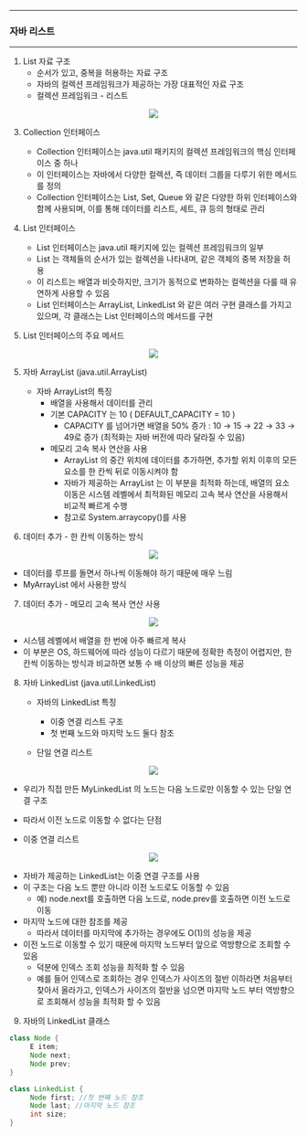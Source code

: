 -----
### 자바 리스트
-----
1. List 자료 구조
   - 순서가 있고, 중복을 허용하는 자료 구조
   - 자바의 컬렉션 프레임워크가 제공하는 가장 대표적인 자료 구조
   - 컬렉션 프레임워크 - 리스트
<div align="center">
<img src="https://github.com/user-attachments/assets/cf1d2426-9f32-40c2-beb0-036cf29b1e60">
</div>

3. Collection 인터페이스
   - Collection 인터페이스는 java.util 패키지의 컬렉션 프레임워크의 핵심 인터페이스 중 하나
   - 이 인터페이스는 자바에서 다양한 컬렉션, 즉 데이터 그룹을 다루기 위한 메서드를 정의
   - Collection 인터페이스는 List, Set, Queue 와 같은 다양한 하위 인터페이스와 함께 사용되며, 이를 통해 데이터를 리스트, 세트, 큐 등의 형태로 관리

3. List 인터페이스
   - List 인터페이스는 java.util 패키지에 있는 컬렉션 프레임워크의 일부
   - List 는 객체들의 순서가 있는 컬렉션을 나타내며, 같은 객체의 중복 저장을 허용
   - 이 리스트는 배열과 비슷하지만, 크기가 동적으로 변화하는 컬렉션을 다룰 때 유연하게 사용할 수 있음
   - List 인터페이스는 ArrayList, LinkedList 와 같은 여러 구현 클래스를 가지고 있으며, 각 클래스는 List 인터페이스의 메서드를 구현

4. List 인터페이스의 주요 메서드
<div align="center">
<img src="https://github.com/user-attachments/assets/b5e5dcfc-48e2-4b51-b127-0a2b148019a0">
</div>

5. 자바 ArrayList (java.util.ArrayList)
   - 자바 ArrayList의 특징
     + 배열을 사용해서 데이터를 관리
     + 기본 CAPACITY 는 10 ( DEFAULT_CAPACITY = 10 )
        * CAPACITY 를 넘어가면 배열을 50% 증가 : 10 → 15 → 22 → 33 → 49로 증가 (최적화는 자바 버전에 따라 달라질 수 있음)
     + 메모리 고속 복사 연산을 사용
        * ArrayList 의 중간 위치에 데이터를 추가하면, 추가할 위치 이후의 모든 요소를 한 칸씩 뒤로 이동시켜야 함
        * 자바가 제공하는 ArrayList 는 이 부분을 최적화 하는데, 배열의 요소 이동은 시스템 레벨에서 최적화된 메모리 고속 복사 연산을 사용해서 비교적 빠르게 수행
        * 참고로 System.arraycopy()를 사용

6. 데이터 추가 - 한 칸씩 이동하는 방식
<div align="center">
<img src="https://github.com/user-attachments/assets/34ce8c83-0d63-49fd-a31b-b7fb99322a8d">
</div>

   - 데이터를 루프를 돌면서 하나씩 이동해야 하기 때문에 매우 느림
   - MyArrayList 에서 사용한 방식

7. 데이터 추가 - 메모리 고속 복사 연산 사용
<div align="center">
<img src="https://github.com/user-attachments/assets/6311387c-3685-4851-a86c-df40e2e9ed4b">
</div>

   - 시스템 레벨에서 배열을 한 번에 아주 빠르게 복사
   - 이 부분은 OS, 하드웨어에 따라 성능이 다르기 때문에 정확한 측정이 어렵지만, 한 칸씩 이동하는 방식과 비교하면 보통 수 배 이상의 빠른 성능을 제공

8. 자바 LinkedList (java.util.LinkedList)
   - 자바의 LinkedList 특징
     + 이중 연결 리스트 구조
     + 첫 번째 노드와 마지막 노드 둘다 참조

   - 단일 연결 리스트
<div align="center">
<img src="https://github.com/user-attachments/assets/27deea94-86c0-4c28-8e17-4110eb37bc44">
</div>

   - 우리가 직접 만든 MyLinkedList 의 노드는 다음 노드로만 이동할 수 있는 단일 연결 구조
   - 따라서 이전 노드로 이동할 수 없다는 단점

   - 이중 연결 리스트 
<div align="center">
<img src="https://github.com/user-attachments/assets/17e33f04-5b04-4cf3-bee2-303f4a377340">
</div>

   - 자바가 제공하는 LinkedList는 이중 연결 구조를 사용
   - 이 구조는 다음 노드 뿐만 아니라 이전 노드로도 이동할 수 있음
      + 예) node.next를 호출하면 다음 노드로, node.prev를 호출하면 이전 노드로 이동
   - 마지막 노드에 대한 참조를 제공
     + 따라서 데이터를 마지막에 추가하는 경우에도 O(1)의 성능을 제공
   - 이전 노드로 이동할 수 있기 때문에 마지막 노드부터 앞으로 역방향으로 조회할 수 있음
      + 덕분에 인덱스 조회 성능을 최적화 할 수 있음
      + 예를 들어 인덱스로 조회하는 경우 인덱스가 사이즈의 절반 이하라면 처음부터 찾아서 올라가고, 인덱스가 사이즈의 절반을 넘으면 마지막 노드 부터 역방향으로 조회해서 성능을 최적화 할 수 있음

9. 자바의 LinkedList 클래스
```java
class Node {
     E item;
     Node next;
     Node prev;
}

class LinkedList {
     Node first; //첫 번째 노드 참조
     Node last; //마지막 노드 참조
     int size;
}
```
